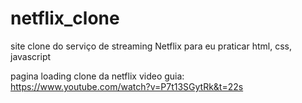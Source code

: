 # netflix_clone
site clone do serviço de streaming Netflix para eu praticar html, css, javascript

pagina loading clone da netflix 
video guia: https://www.youtube.com/watch?v=P7t13SGytRk&t=22s
